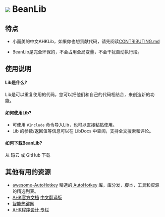 # ![](https://i.loli.net/2019/01/05/5c306a647336b.png) BeanLib

## 特点

- 小而美的中文AHKLib，如果你也想贡献代码，请先阅读[CONTRIBUTING.md](x)

- BeanLib是完全环保的，不会占用全局变量，不会干扰自动执行段。


## 使用说明

#### Lib是什么?

Lib是可以重复使用的代码，您可以把他们和自己的代码相结合，来创造新的功能。

#### 如何使用Lib?

- 可使用 `#Include` 命令导入Lib，也可以直接粘贴使用。
- Lib 的参数/返回值等信息可以在 LibDocs 中查阅，支持全文搜索和评论。

#### 如何下载BeanLib?

从 码云 或 GitHub 下载

## 其他有用的资源

- [awesome-AutoHotkey](https://github.com/ahkscript/awesome-AutoHotkey)  精选的[ AutoHotkey](https://autohotkey.com/) 库，库分发，脚本，工具和资源的精选列表。
- [AHK官方文档](https://autohotkey.com/docs/AutoHotkey.htm)  [中文翻译版](https://wyagd001.github.io/zh-cn/docs/AutoHotkey.htm)
- [智能热键网](https://www.autoahk.com/)
- [AHK程序设计 专栏](https://segmentfault.com/blog/ahkprogramdesign)

